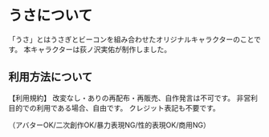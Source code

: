 # うさについて
「うさ」とはうさぎとビーコンを組み合わせたオリジナルキャラクターのことです。
本キャラクターは荻ノ沢実佑が制作しました。

## 利用方法について

【利用規約】
改変なし・ありの再配布・再販売、自作発言は不可です。
非営利目的での利用である場合、自由です。
クレジット表記も不要です。

（アバターOK/二次創作OK/暴力表現NG/性的表現OK/商用NG）

